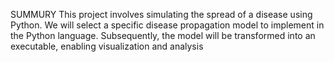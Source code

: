 SUMMURY
This project involves simulating the spread
of a disease using Python. We will select a
specific disease propagation model to
implement in the Python language.
Subsequently, the model will be transformed
into an executable, enabling visualization
and analysis 
